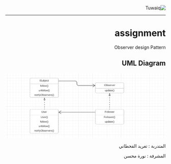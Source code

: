 <div dir="rtl" align="right" >
  
  
![Tuwaiq](https://i.ibb.co/SV2BSn5/tuwaiq.png)
  
  
----
# assignment

Observer design Pattern

## UML Diagram

<img src ="./ObserverDesignPattern/uml1.png" />

المتدربة : تغريد القحطاني 

المشرفة : نورة محسن 
  
</div>